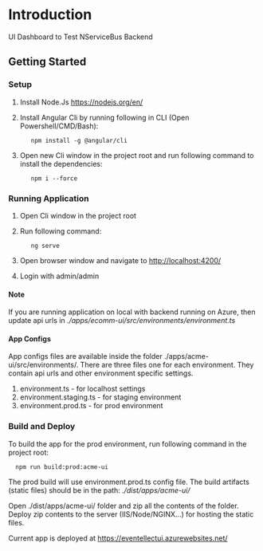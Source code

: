 # Introduction

UI Dashboard to Test NServiceBus Backend

## Getting Started

### Setup

1. Install Node.Js <https://nodejs.org/en/>

2. Install Angular Cli by running following in CLI (Open Powershell/CMD/Bash):

   ```CDM
      npm install -g @angular/cli
   ```

3. Open new Cli window in the project root and run following command to install the dependencies:

   ```CDM
      npm i --force
   ```

### Running Application

1. Open Cli window in the project root
2. Run following command:

   ```CDM
      ng serve
   ```

3. Open browser window and navigate to <http://localhost:4200/>
4. Login with admin/admin

#### Note

If you are running application on local with backend running on Azure, then update api urls in _./apps/ecomm-ui/src/environments/environment.ts_

#### App Configs

App configs files are available inside the folder ./apps/acme-ui/src/environments/. There are three files one for each environment. They contain api urls and other environment specific settings.

1. environment.ts - for localhost settings
2. environment.staging.ts - for staging environment
3. environment.prod.ts - for prod environment

### Build and Deploy

To build the app for the prod environment, run following command in the project root:

```CDM
  npm run build:prod:acme-ui
```

The prod build will use environment.prod.ts config file. The build artifacts (static files) should be in the path: _./dist/apps/acme-ui/_

Open ./dist/apps/acme-ui/ folder and zip all the contents of the folder. Deploy zip contents to the server (IIS/Node/NGINX...) for hosting the static files.

Current app is deployed at <https://eventellectui.azurewebsites.net/>
